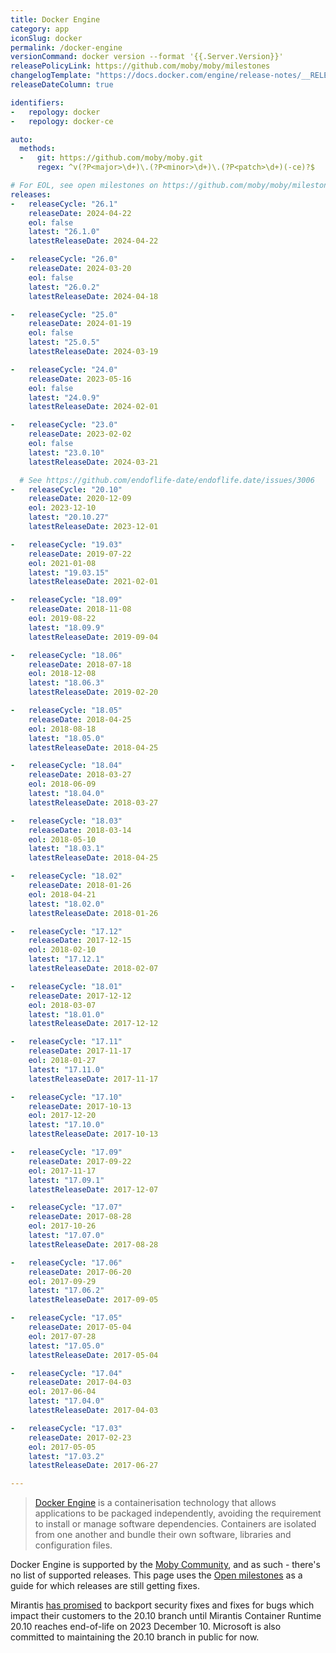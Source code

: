 ```yaml
---
title: Docker Engine
category: app
iconSlug: docker
permalink: /docker-engine
versionCommand: docker version --format '{{.Server.Version}}'
releasePolicyLink: https://github.com/moby/moby/milestones
changelogTemplate: "https://docs.docker.com/engine/release-notes/__RELEASE_CYCLE__/"
releaseDateColumn: true

identifiers:
-   repology: docker
-   repology: docker-ce

auto:
  methods:
  -   git: https://github.com/moby/moby.git
      regex: ^v(?P<major>\d+)\.(?P<minor>\d+)\.(?P<patch>\d+)(-ce)?$

# For EOL, see open milestones on https://github.com/moby/moby/milestones.
releases:
-   releaseCycle: "26.1"
    releaseDate: 2024-04-22
    eol: false
    latest: "26.1.0"
    latestReleaseDate: 2024-04-22

-   releaseCycle: "26.0"
    releaseDate: 2024-03-20
    eol: false
    latest: "26.0.2"
    latestReleaseDate: 2024-04-18

-   releaseCycle: "25.0"
    releaseDate: 2024-01-19
    eol: false
    latest: "25.0.5"
    latestReleaseDate: 2024-03-19

-   releaseCycle: "24.0"
    releaseDate: 2023-05-16
    eol: false
    latest: "24.0.9"
    latestReleaseDate: 2024-02-01

-   releaseCycle: "23.0"
    releaseDate: 2023-02-02
    eol: false
    latest: "23.0.10"
    latestReleaseDate: 2024-03-21

  # See https://github.com/endoflife-date/endoflife.date/issues/3006
-   releaseCycle: "20.10"
    releaseDate: 2020-12-09
    eol: 2023-12-10
    latest: "20.10.27"
    latestReleaseDate: 2023-12-01

-   releaseCycle: "19.03"
    releaseDate: 2019-07-22
    eol: 2021-01-08
    latest: "19.03.15"
    latestReleaseDate: 2021-02-01

-   releaseCycle: "18.09"
    releaseDate: 2018-11-08
    eol: 2019-08-22
    latest: "18.09.9"
    latestReleaseDate: 2019-09-04

-   releaseCycle: "18.06"
    releaseDate: 2018-07-18
    eol: 2018-12-08
    latest: "18.06.3"
    latestReleaseDate: 2019-02-20

-   releaseCycle: "18.05"
    releaseDate: 2018-04-25
    eol: 2018-08-18
    latest: "18.05.0"
    latestReleaseDate: 2018-04-25

-   releaseCycle: "18.04"
    releaseDate: 2018-03-27
    eol: 2018-06-09
    latest: "18.04.0"
    latestReleaseDate: 2018-03-27

-   releaseCycle: "18.03"
    releaseDate: 2018-03-14
    eol: 2018-05-10
    latest: "18.03.1"
    latestReleaseDate: 2018-04-25

-   releaseCycle: "18.02"
    releaseDate: 2018-01-26
    eol: 2018-04-21
    latest: "18.02.0"
    latestReleaseDate: 2018-01-26

-   releaseCycle: "17.12"
    releaseDate: 2017-12-15
    eol: 2018-02-10
    latest: "17.12.1"
    latestReleaseDate: 2018-02-07

-   releaseCycle: "18.01"
    releaseDate: 2017-12-12
    eol: 2018-03-07
    latest: "18.01.0"
    latestReleaseDate: 2017-12-12

-   releaseCycle: "17.11"
    releaseDate: 2017-11-17
    eol: 2018-01-27
    latest: "17.11.0"
    latestReleaseDate: 2017-11-17

-   releaseCycle: "17.10"
    releaseDate: 2017-10-13
    eol: 2017-12-20
    latest: "17.10.0"
    latestReleaseDate: 2017-10-13

-   releaseCycle: "17.09"
    releaseDate: 2017-09-22
    eol: 2017-11-17
    latest: "17.09.1"
    latestReleaseDate: 2017-12-07

-   releaseCycle: "17.07"
    releaseDate: 2017-08-28
    eol: 2017-10-26
    latest: "17.07.0"
    latestReleaseDate: 2017-08-28

-   releaseCycle: "17.06"
    releaseDate: 2017-06-20
    eol: 2017-09-29
    latest: "17.06.2"
    latestReleaseDate: 2017-09-05

-   releaseCycle: "17.05"
    releaseDate: 2017-05-04
    eol: 2017-07-28
    latest: "17.05.0"
    latestReleaseDate: 2017-05-04

-   releaseCycle: "17.04"
    releaseDate: 2017-04-03
    eol: 2017-06-04
    latest: "17.04.0"
    latestReleaseDate: 2017-04-03

-   releaseCycle: "17.03"
    releaseDate: 2017-02-23
    eol: 2017-05-05
    latest: "17.03.2"
    latestReleaseDate: 2017-06-27

---
```


> [Docker Engine](https://www.docker.com/) is a containerisation technology that allows applications
> to be packaged independently, avoiding the requirement to install or manage software dependencies.
> Containers are isolated from one another and bundle their own software, libraries and
> configuration files.

Docker Engine is supported by the [Moby Community](https://docs.docker.com/engine/install/#support),
and as such - there's no list of supported releases.
This page uses the [Open milestones](https://github.com/moby/moby/milestones) as a guide for which releases
are still getting fixes.

Mirantis [has promised](https://github.com/moby/moby/discussions/45104#discussioncomment-6013686)
to backport security fixes and fixes for bugs which impact their customers to the 20.10 branch until
Mirantis Container Runtime 20.10 reaches end-of-life on 2023 December 10. Microsoft is also
committed to maintaining the 20.10 branch in public for now.
